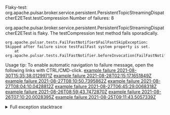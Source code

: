         
Flaky-test: org.apache.pulsar.broker.service.persistent.PersistentTopicStreamingDispatcherE2ETest.testCompression
Number of failures: 8

org.apache.pulsar.broker.service.persistent.PersistentTopicStreamingDispatcherE2ETest is flaky. The testCompression test method fails sporadically.

```
org.apache.pulsar.tests.FailFastNotifier$FailFastSkipException: Skipped after failure since testFailFast system property is set.
	at org.apache.pulsar.tests.FailFastNotifier.beforeInvocation(FailFastNotifier.java:88)

```

Usage tip: To enable automatic navigation to failure message, open the following links with CTRL/CMD-click.
[example failure 2021-08-30T15:35:38.0129971Z](https://github.com/apache/pulsar/runs/3463119398?check_suite_focus=true#step:9:2683)
[example failure 2021-08-28T02:15:17.1651849Z](https://github.com/apache/pulsar/runs/3448473880?check_suite_focus=true#step:9:1680)
[example failure 2021-08-27T08:10:50.7395862Z](https://github.com/apache/pulsar/runs/3440980370?check_suite_focus=true#step:9:1751)
[example failure 2021-08-27T08:04:10.0428812Z](https://github.com/apache/pulsar/runs/3440855241?check_suite_focus=true#step:9:1676)
[example failure 2021-08-27T06:45:29.0068318Z](https://github.com/apache/pulsar/runs/3440411158?check_suite_focus=true#step:9:1677)
[example failure 2021-08-26T08:59:43.7472870Z](https://github.com/apache/pulsar/runs/3430539961?check_suite_focus=true#step:9:2386)
[example failure 2021-08-26T07:10:20.0028395Z](https://github.com/apache/pulsar/runs/3429892136?check_suite_focus=true#step:9:1738)
[example failure 2021-08-25T09:11:43.5057339Z](https://github.com/apache/pulsar/runs/3420085427?check_suite_focus=true#step:10:1678)


<details>
<summary>Full exception stacktrace</summary>
<code><pre>
org.apache.pulsar.tests.FailFastNotifier$FailFastSkipException: Skipped after failure since testFailFast system property is set.
	at org.apache.pulsar.tests.FailFastNotifier.beforeInvocation(FailFastNotifier.java:88)

</pre></code>
</details>

